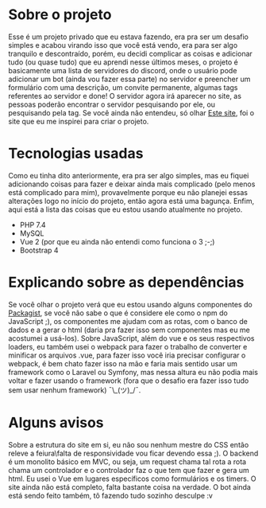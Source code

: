 # Sobre o projeto
Esse é um projeto privado que eu estava fazendo, era pra ser um desafio simples e acabou virando isso que você está vendo, era para ser algo tranquilo e descontraído, porém, eu decidi complicar as coisas e adicionar tudo (ou quase tudo) que eu aprendi nesse últimos meses, o projeto é basicamente uma lista de servidores do discord, onde o usuário pode adicionar um bot (ainda vou fazer essa parte) no servidor e preencher um formulário com uma descrição, um convite permanente, algumas tags referentes ao servidor e done! O servidor agora irá aparecer no site, as pessoas poderão encontrar o servidor pesquisando por ele, ou pesquisando pela tag. Se você ainda não entendeu, só olhar [Este site](https://top.gg/servers), foi o site que eu me inspirei para criar o projeto.

# Tecnologias usadas
Como eu tinha dito anteriormente, era pra ser algo simples, mas eu fiquei adicionando coisas para fazer e deixar ainda mais complicado (pelo menos está complicado para mim), provavelmente porque eu não planejei essas alterações logo no início do projeto, então agora está uma bagunça. Enfim, aqui está a lista das coisas que eu estou usando atualmente no projeto.

- PHP 7.4
- MySQL
- Vue 2 (por que eu ainda não entendi como funciona o 3 ;-;)
- Bootstrap 4

# Explicando sobre as dependências
Se você olhar o projeto verá que eu estou usando alguns componentes do [Packagist](https://packagist.org/), se você não sabe o que é considere ele como o npm do JavaScript ;), os componentes me ajudam com as rotas, com o banco de dados e a gerar o html (daria pra fazer isso sem componentes mas eu me acostumei a usá-los). Sobre JavaScript, além do vue e os seus respectivos loaders, eu também usei o webpack para fazer o trabalho de converter e minificar os arquivos .vue, para fazer isso você iria precisar configurar o webpack, é bem chato fazer isso na mão e faria mais sentido usar um framework como o Laravel ou Symfony, mas nessa altura eu não podia mais voltar e fazer usando o framework (fora que o desafio era fazer isso tudo sem usar nenhum framework) ¯\\\_(ツ)_/¯.

# Alguns avisos
Sobre a estrutura do site em si, eu não sou nenhum mestre do CSS então releve a feiura\falta de responsividade vou ficar devendo essa ;).
O backend é um monolito básico em MVC, ou seja, um request chama tal rota a rota chama um controlador e o controlador faz o que tem que fazer e gera um html.
Eu usei o Vue em lugares específicos como formulários e os timers.
O site ainda não está completo, falta bastante coisa na verdade.
O bot ainda está sendo feito também, tô fazendo tudo sozinho desculpe :v

